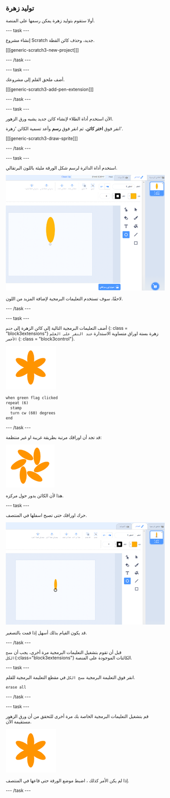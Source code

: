 ## توليد زهرة

أولا ستقوم بتوليد زهرة يمكن رسمها على المنصة.

\--- task \---

إنشاء مشروع Scratch جديد، وحذف كائن القطة.

[[[generic-scratch3-new-project]]]

\--- /task \---

\--- task \---

أضف ملحق القلم إلى مشروعك.

[[[generic-scratch3-add-pen-extension]]]

\--- /task \---

\--- task \---

الآن استخدم أداة الطلاء لإنشاء كائن جديد يشبه ورق الزهور.

انقر فوق **اختر كائن**، ثم انقر فوق **رسم** وأعد تسمية الكائن 'زهرة'.

[[[generic-scratch3-draw-sprite]]]

\--- /task \---

\--- task \---

استخدم أداة الدائرة لرسم شكل الورقة مليئة باللون البرتقالي.

![لقطة الشاشة](images/flower-petal.png)

لاحقًا، سوف تستخدم التعليمات البرمجية لإضافة المزيد من اللون.

\--- /task \---

\--- task \---

أضف التعليمات البرمجية التالية إلى كائن الزهرة إلى `ختم` {: class = "block3extensions"} زهرة بستة اوراق متساوية الاستدارة ` عند النقر على العلم الأخضر ` {: class = "block3control"}.

![لقطة الشاشة](images/flower-6-straight.png)

```blocks3
when green flag clicked
repeat (6) 
  stamp
  turn cw (60) degrees
end
```

\--- /task \---

قد تجد أن اوراقك مرتبة بطريقة غريبة او غير منتظمة:

![لقطة الشاشة](images/flower-6-offset.png)

هذا لأن الكائن يدور حول مركزه.

\--- task \---

حرك اوراقك حتى تصبح اسفلها في المنتصف.

![لقطة الشاشة](images/flower-crosshair-annotated.png)

قد يكون القيام بذلك أسهل إذا قمت بالتصغير.

\--- /task \---

قبل أن تقوم بتشغيل التعليمات البرمجية مرة أخرى، يجب أن `مسح الكل`{:class="block3extensions"} الكائنات الموجودة على المنصة.

\--- task \---

انقر فوق التعليمة البرمجية `مسح الكل` في مقطع التعليمة البرمجية للقلم.

```blocks3
erase all
```

\--- /task \---

\--- task \---

قم بتشغيل التعليمات البرمجية الخاصة بك مرة أخرى للتحقق من أن ورق الزهور مستقيمة الآن.

![لقطة الشاشة](images/flower-6-straight.png)

إذا لم يكن الأمر كذلك ، اضبط موضع الورقة حتى قاعها في المنتصف.

\--- /task \---